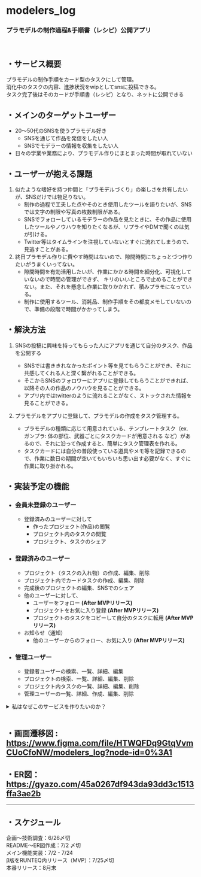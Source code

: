 # modelers_log

### プラモデルの制作過程&手順書（レシピ）公開アプリ
<br>


## ・サービス概要
プラモデルの制作手順をカード型のタスクにして管理。<br>
消化中のタスクの内容、進捗状況をwipとしてsnsに投稿できる。<br>
タスク完了後はそのカードが手順書（レシピ）となり、ネットに公開できる
## ・メインのターゲットユーザー
- 20〜50代のSNSを使うプラモデル好き
  - SNSを通じて作品を発信をしたい人
  - SNSでモデラーの情報を収集をしたい人
- 日々の学業や業務により、プラモデル作りにまとまった時間が取れていない
## ・ユーザーが抱える課題
1. 似たような嗜好を持つ仲間と「プラモデルづくり」の楽しさを共有したいが、SNSだけでは物足りない。
    - 制作の過程で工夫した点やそのとき使用したツールを語りたいが、SNSでは文字の制限や写真の枚数制限がある。
    - SNSでフォローしているモデラーの作品を見たときに、その作品に使用したツールやノウハウを知りたくなるが、リプライやDMで聞くのは気が引ける。
    - Twitter等はタイムラインを注視していないとすぐに流れてしまうので、見逃すことがある。
2. 終日プラモデル作りに費やす時間はないので、隙間時間にちょっとづつ作りたいがうまくいってない。
    - 隙間時間を有効活用したいが、作業にかかる時間を細分化、可視化していないので時間の管理ができず、
    キリのいいところで止めることができない。また、それを懸念し作業に取りかかれず、積みプラモになっている。
    - 制作に使用するツール、消耗品、制作手順をその都度メモしていないので、準備の段階で時間がかかってしまう。

## ・解決方法
1. SNSの投稿に興味を持ってもらった人にアプリを通じて自分のタスク、作品を公開する
    - SNSでは書ききれなかったポイント等を見てもらうことができ、それに共感してくれる人と深く繋がれることができる。
    - そこからSNSのフォロワーにアプリに登録してもらうことができれば、以降その人の作品のノウハウを見ることができる。
    - アプリ内ではtwitterのように流れることがなく、ストックされた情報を見ることができる。

2. プラモデルをアプリに登録して、プラモデルの作成をタスク管理する。
    - プラモデルの種類に応じて用意されている、テンプレートタスク（ex. ガンプラ: 体の部位、武器ごとにタスクカードが用意される など）があるので、それに沿って作成すると、簡単にタスク管理表を作れる。
    - タスクカードには自分の普段使っている道具やメモ等を記録できるので、作業に数日の期間が空いてもいちいち思い出す必要がなく、すぐに作業に取り掛かれる。

## ・実装予定の機能
- ### 会員未登録のユーザー
  - 登録済みのユーザーに対して
    - 作ったプロジェクト(作品)の閲覧
    - プロジェクト内のタスクの閲覧
    - プロジェクト、タスクのシェア
- ### 登録済みのユーザー
  - プロジェクト（タスクの入れ物）の作成、編集、削除
  - プロジェクト内でカードタスクの作成、編集、削除
  - 完成後のプロジェクトの編集、SNSでのシェア
  - 他のユーザーに対して、
      - ユーザーをフォロー **(After MVPリリース)**
      - プロジェクトをお気に入り登録 **(After MVPリリース)**
      - プロジェクトのタスクをコピーして自分のタスクに転用 **(After MVPリリース)**
  - お知らせ（通知）
      - 他のユーザーからのフォロー、お気に入り **(After MVPリリース)**
- ### 管理ユーザー
  - 登録者ユーザーの検索、一覧、詳細、編集
  - プロジェクトの検索、一覧、詳細、編集、削除
  - プロジェクト内タスクの一覧、詳細、編集、削除
  - 管理ユーザーの一覧、詳細、作成、編集、削除
<details>
<summary>私はなぜこのサービスを作りたいのか？</summary>
私のような社会人のアマチュアモデラーの課題を解決したかった。<br>
プラモデル作りに対する情熱をぶつけたいが、自分でそれ用のサイトを作ったり、ブログサイトにまとめたりするほどの手間はかけたくない。<br>
クックパッドのように、テンプレートに沿って作業手順を書くと、それが一つのレシピのように成形されて、その中に自分のこだわりをうまく表現できるアプリがあればいいなと思ったのがきっかけ。
</details>


<br>

## ・画面遷移図 : https://www.figma.com/file/HTWQFDq9GtqVvmCUoCfoNW/modelers_log?node-id=0%3A1
## ・ER図： https://gyazo.com/45a0267df943da93dd3c1513ffa3ae2b
***
## ・スケジュール
企画〜技術調査：6/26〆切 <br>
README〜ER図作成：7/2 〆切 <br>
メイン機能実装：7/2 - 7/24 <br>
β版をRUNTEQ内リリース（MVP）：7/25〆切 <br>
本番リリース：8月末